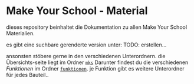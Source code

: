 # Make Your School - Material

dieses repository beinhaltet die Dokumentation zu allen Make Your School Materialien.

es gibt eine suchbare gerenderte version unter:
TODO: erstellen...

ansonsten stöbere gerne in den verschiedenen Unterordnern.
die Übersichts-seite liegt im Ordner [`mks`](./mks/readme.md)
Darunter findest du die verschiedenen *Funktionen* im Ordner [`funktionen`](./mks/funktionen/).
je Funktion gibt es weitere Unterordner für jedes Bauteil..